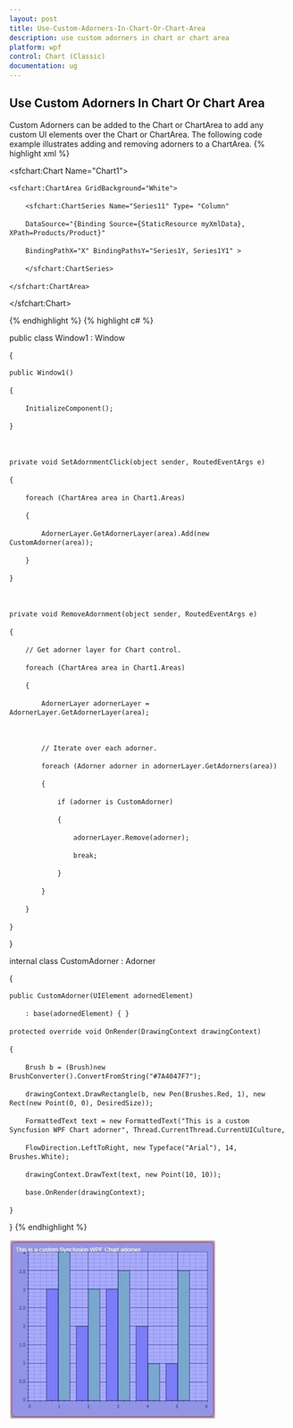 ```yaml
---
layout: post
title: Use-Custom-Adorners-In-Chart-Or-Chart-Area
description: use custom adorners in chart or chart area
platform: wpf
control: Chart (Classic)
documentation: ug
---
```


## Use Custom Adorners In Chart Or Chart Area

Custom Adorners can be added to the Chart or ChartArea to add any custom UI elements over the Chart or ChartArea. The following code example illustrates adding and removing adorners to a ChartArea.
{% highlight xml %}




<sfchart:Chart Name="Chart1">

    <sfchart:ChartArea GridBackground="White">

        <sfchart:ChartSeries Name="Series11" Type= "Column"

        DataSource="{Binding Source={StaticResource myXmlData}, XPath=Products/Product}"

        BindingPathX="X" BindingPathsY="Series1Y, Series1Y1" >

        </sfchart:ChartSeries>

    </sfchart:ChartArea>

</sfchart:Chart>


{% endhighlight  %}
{% highlight c# %}




public class Window1 : Window

{

    public Window1()

    {

        InitializeComponent();

    }



    private void SetAdornmentClick(object sender, RoutedEventArgs e)

    {

        foreach (ChartArea area in Chart1.Areas)

        {

            AdornerLayer.GetAdornerLayer(area).Add(new CustomAdorner(area));

        }

    }



    private void RemoveAdornment(object sender, RoutedEventArgs e)

    {

        // Get adorner layer for Chart control.

        foreach (ChartArea area in Chart1.Areas)

        {

            AdornerLayer adornerLayer = AdornerLayer.GetAdornerLayer(area);



            // Iterate over each adorner.

            foreach (Adorner adorner in adornerLayer.GetAdorners(area))

            {

                if (adorner is CustomAdorner)

                {

                    adornerLayer.Remove(adorner);

                    break;

                }

            }

        }

    }

}



internal class CustomAdorner : Adorner

{

    public CustomAdorner(UIElement adornedElement)

        : base(adornedElement) { }

    protected override void OnRender(DrawingContext drawingContext)

    {

        Brush b = (Brush)new BrushConverter().ConvertFromString("#7A4047F7");

        drawingContext.DrawRectangle(b, new Pen(Brushes.Red, 1), new Rect(new Point(0, 0), DesiredSize));

        FormattedText text = new FormattedText("This is a custom Syncfusion WPF Chart adorner", Thread.CurrentThread.CurrentUICulture,

        FlowDirection.LeftToRight, new Typeface("Arial"), 14, Brushes.White);

        drawingContext.DrawText(text, new Point(10, 10));

        base.OnRender(drawingContext);

    }

}
{% endhighlight  %}


![](Use-Custom-Adorners-In-Chart-Or-Chart-Area_images/Use-Custom-Adorners-In-Chart-Or-Chart-Area_img1.jpeg)



